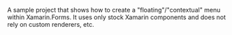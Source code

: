A sample project that shows how to create a "floating"/"contextual" menu within Xamarin.Forms. It uses only stock Xamarin components and does not rely on custom renderers, etc.
